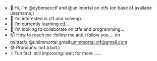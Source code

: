 - 👋 Hi, I’m @cybersecctf and @uniimortal on ctfs (on base of availabe username;)
- 👀 I’m interested in ctf and solveup...
- 🌱 I’m currently learning ctf...
- 💞️ I’m looking to collaborate on ctfs and programming...
- 📫 How to reach me :follow me and i follow you ... on twitter/x:@uniimmortal gmail:unimmortal.ctf@gmail.com
- 😄 Pronouns: not a bot:)
- ⚡ Fun fact: still improving: wait for more ......

<!---
cybersecctf/cybersecctf is a ✨ special ✨ repository because its `README.md` (this file) appears on your GitHub profile.
You can click the Preview link to take a look at your changes.
--->
